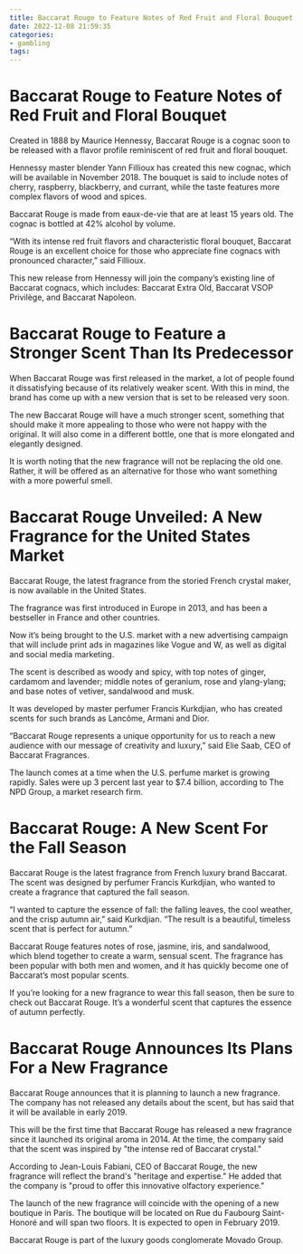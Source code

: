 ```yaml
---
title: Baccarat Rouge to Feature Notes of Red Fruit and Floral Bouquet
date: 2022-12-08 21:59:35
categories:
- gambling
tags:
---
```



#  Baccarat Rouge to Feature Notes of Red Fruit and Floral Bouquet

Created in 1888 by Maurice Hennessy, Baccarat Rouge is a cognac soon to be released with a flavor profile reminiscent of red fruit and floral bouquet. 

Hennessy master blender Yann Fillioux has created this new cognac, which will be available in November 2018. The bouquet is said to include notes of cherry, raspberry, blackberry, and currant, while the taste features more complex flavors of wood and spices. 

Baccarat Rouge is made from eaux-de-vie that are at least 15 years old. The cognac is bottled at 42% alcohol by volume. 

“With its intense red fruit flavors and characteristic floral bouquet, Baccarat Rouge is an excellent choice for those who appreciate fine cognacs with pronounced character,” said Fillioux. 

This new release from Hennessy will join the company’s existing line of Baccarat cognacs, which includes: Baccarat Extra Old, Baccarat VSOP Privilège, and Baccarat Napoleon.

#  Baccarat Rouge to Feature a Stronger Scent Than Its Predecessor

When Baccarat Rouge was first released in the market, a lot of people found it dissatisfying because of its relatively weaker scent. With this in mind, the brand has come up with a new version that is set to be released very soon.

The new Baccarat Rouge will have a much stronger scent, something that should make it more appealing to those who were not happy with the original. It will also come in a different bottle, one that is more elongated and elegantly designed.

It is worth noting that the new fragrance will not be replacing the old one. Rather, it will be offered as an alternative for those who want something with a more powerful smell.

#  Baccarat Rouge Unveiled: A New Fragrance for the United States Market

Baccarat Rouge, the latest fragrance from the storied French crystal maker, is now available in the United States.

The fragrance was first introduced in Europe in 2013, and has been a bestseller in France and other countries.

Now it’s being brought to the U.S. market with a new advertising campaign that will include print ads in magazines like Vogue and W, as well as digital and social media marketing.

The scent is described as woody and spicy, with top notes of ginger, cardamom and lavender; middle notes of geranium, rose and ylang-ylang; and base notes of vetiver, sandalwood and musk.

It was developed by master perfumer Francis Kurkdjian, who has created scents for such brands as Lancôme, Armani and Dior.

“Baccarat Rouge represents a unique opportunity for us to reach a new audience with our message of creativity and luxury,” said Elie Saab, CEO of Baccarat Fragrances.

The launch comes at a time when the U.S. perfume market is growing rapidly. Sales were up 3 percent last year to $7.4 billion, according to The NPD Group, a market research firm.

#  Baccarat Rouge: A New Scent For the Fall Season

Baccarat Rouge is the latest fragrance from French luxury brand Baccarat. The scent was designed by perfumer Francis Kurkdjian, who wanted to create a fragrance that captured the fall season.

“I wanted to capture the essence of fall: the falling leaves, the cool weather, and the crisp autumn air,” said Kurkdjian. “The result is a beautiful, timeless scent that is perfect for autumn.”

Baccarat Rouge features notes of rose, jasmine, iris, and sandalwood, which blend together to create a warm, sensual scent. The fragrance has been popular with both men and women, and it has quickly become one of Baccarat’s most popular scents.

If you’re looking for a new fragrance to wear this fall season, then be sure to check out Baccarat Rouge. It’s a wonderful scent that captures the essence of autumn perfectly.

#  Baccarat Rouge Announces Its Plans For a New Fragrance

Baccarat Rouge announces that it is planning to launch a new fragrance. The company has not released any details about the scent, but has said that it will be available in early 2019.

This will be the first time that Baccarat Rouge has released a new fragrance since it launched its original aroma in 2014. At the time, the company said that the scent was inspired by "the intense red of Baccarat crystal."

According to Jean-Louis Fabiani, CEO of Baccarat Rouge, the new fragrance will reflect the brand's "heritage and expertise." He added that the company is "proud to offer this innovative olfactory experience."

The launch of the new fragrance will coincide with the opening of a new boutique in Paris. The boutique will be located on Rue du Faubourg Saint-Honoré and will span two floors. It is expected to open in February 2019.

Baccarat Rouge is part of the luxury goods conglomerate Movado Group.